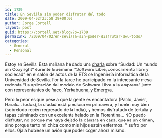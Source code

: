 ```yaml
---
id: 1739
title: En Sevilla sin poder disfrutar del todo
date: 2009-04-02T23:58:39+00:00
author: Jorge Cortell
layout: post
guid: https://cortell.net/blog/?p=1739
permalink: /2009/04/02/en-sevilla-sin-poder-disfrutar-del-todo/
categories:
  - General
  - Personal
---
```

Estoy en Sevilla. Esta mañana he dado una <a title="https://solfa.us.es/ConocimientoLibre" href="https://solfa.us.es/ConocimientoLibre" target="_blank">charla</a> sobre “Suidad: Un mundo sin Copyright” durante la semana  “Software Libre, conocimiento libre y sociedad” en el salón de actos de la ETS de Ingeniería informática de la Universidad de Sevilla. Por la tarde he participado en la interesante mesa redonda “La aplicación del modelo de Software Libre a la empresa” junto con representantes de Yaco, Yerbabuena, y Emergya.

Pero lo peor es que pese a que la gente es encantadora (Pablo, Javier, Harald... todos), la ciudad está preciosa en primavera, y huele muy bien (sobretodo recién regresado de la India), y hemos disfrutado de tertulia y tapas culminado con un excelente helado en la Fiorentina... NO puedo disfrutar, no porque me haya dejado la cámara en casa, que es un crimen, sino porque tanto mi chica como mis hijos están enfermos. Y sufro por ellos. Ojalá hubiese un avión que poder coger ahora mismo.